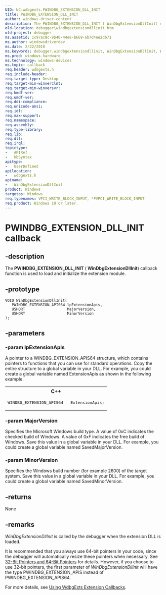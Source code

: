 ```yaml
---
UID: NC:wdbgexts.PWINDBG_EXTENSION_DLL_INIT
title: PWINDBG_EXTENSION_DLL_INIT
author: windows-driver-content
description: The PWINDBG_EXTENSION_DLL_INIT ( WinDbgExtensionDllInit) callback function is used to load and initialize the extension module.
old-location: debugger\windbgextensiondllinit.htm
old-project: debugger
ms.assetid: 1c97ac8c-9b40-44e8-b669-6b7d4ee2d671
ms.author: windowsdriverdev
ms.date: 2/22/2018
ms.keywords: debugger.windbgextensiondllinit, WinDbgExtensionDllInit, WinDbgExtensionDllInit callback function [Windows Debugging], WinDbgExtensionDllInit, PWINDBG_EXTENSION_DLL_INIT, PWINDBG_EXTENSION_DLL_INIT, wdbgexts/WinDbgExtensionDllInit, WdbgExts_Callbacks_18383848-27f2-4d4e-a5b0-c6ce27377687.xml
ms.prod: windows-hardware
ms.technology: windows-devices
ms.topic: callback
req.header: wdbgexts.h
req.include-header: 
req.target-type: Desktop
req.target-min-winverclnt: 
req.target-min-winversvr: 
req.kmdf-ver: 
req.umdf-ver: 
req.ddi-compliance: 
req.unicode-ansi: 
req.idl: 
req.max-support: 
req.namespace: 
req.assembly: 
req.type-library: 
req.lib: 
req.dll: 
req.irql: 
topictype:
-	APIRef
-	kbSyntax
apitype:
-	UserDefined
apilocation:
-	wdbgexts.h
apiname:
-	WinDbgExtensionDllInit
product: Windows
targetos: Windows
req.typenames: VPCI_WRITE_BLOCK_INPUT, *PVPCI_WRITE_BLOCK_INPUT
req.product: Windows 10 or later.
---
```


# PWINDBG_EXTENSION_DLL_INIT callback


## -description


The <b>PWINDBG_EXTENSION_DLL_INIT</b> (<b> WinDbgExtensionDllInit</b>) callback function is used to load and initialize the extension module.


## -prototype


````
VOID WinDbgExtensionDllInit(
   PWINDBG_EXTENSION_APIS64 lpExtensionApis,
   USHORT                   MajorVersion,
   USHORT                   MinorVersion
);
````


## -parameters




### -param lpExtensionApis

A pointer to a WINDBG_EXTENSION_APIS64 structure, which contains  pointers to functions that you can use for standard operations. Copy the entire structure to a global variable in your DLL. For example, you could create a  global variable named ExtensionApis as shown in the following example.

<div class="code"><span codelanguage="ManagedCPlusPlus"><table>
<tr>
<th>C++</th>
</tr>
<tr>
<td>
<pre>WINDBG_EXTENSION_APIS64   ExtensionApis;</pre>
</td>
</tr>
</table></span></div>

### -param MajorVersion

Specifies the Microsoft Windows build type. A value of 0xC indicates the checked build of Windows. A value of 0xF indicates the free build of Windows.   Save this value in a global variable in your DLL. For example, you could create a global variable named SavedMajorVersion.


### -param MinorVersion

Specifies the Windows build number (for example 2600) of the target system. Save this value in a global variable in your DLL. For example, you could create a global variable named SavedMinorVersion.


## -returns



None




## -remarks



<i>WinDbgExtensionDllInit</i> is called by the debugger when the extension DLL is loaded.

It is recommended that you always use 64-bit pointers in your code, since the debugger will automatically resize these pointers when necessary. See <a href="https://msdn.microsoft.com/library/windows/hardware/ff537780">32-Bit Pointers and 64-Bit Pointers</a> for details. However, if you choose to use 32-bit pointers, the first parameter of <i>WinDbgExtensionDllInit</i> will have the type PWINDBG_EXTENSION_APIS instead of PWINDBG_EXTENSION_APIS64.

For more details, see <a href="https://msdn.microsoft.com/library/windows/hardware/ff560220">Using WdbgExts Extension Callbacks</a>.



